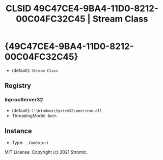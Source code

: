 ﻿---
title: "CLSID 49C47CE4-9BA4-11D0-8212-00C04FC32C45 | Stream Class"
excerpt: What is COM-Object CLSID 49C47CE4-9BA4-11D0-8212-00C04FC32C45?
---

# {49C47CE4-9BA4-11D0-8212-00C04FC32C45}

* (default): `Stream Class`

## Registry


### InprocServer32

* (default): `C:\Windows\System32\amstream.dll`
* ThreadingModel: `Both`

## Instance

* Type: `__ComObject`

MIT License. Copyright (c) 2021 Strontic.


